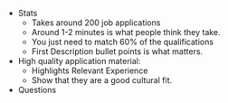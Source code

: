 - Stats
	- Takes around 200 job applications
	- Around 1-2 minutes is what people think they take.
	- You just need to match 60% of the qualifications
	- First Description bullet points is what matters.
- High quality application material:
	- Highlights Relevant Experience
	- Show that they are a good cultural fit.
- Questions
